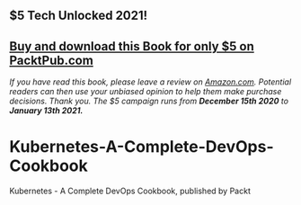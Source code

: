 ## $5 Tech Unlocked 2021!
[Buy and download this Book for only $5 on PacktPub.com](https://www.packtpub.com/product/kubernetes-a-complete-devops-cookbook/9781838828042)
-----
*If you have read this book, please leave a review on [Amazon.com](https://www.amazon.com/gp/product/1838828044).     Potential readers can then use your unbiased opinion to help them make purchase decisions. Thank you. The $5 campaign         runs from __December 15th 2020__ to __January 13th 2021.__*

# Kubernetes-A-Complete-DevOps-Cookbook
Kubernetes - A Complete DevOps Cookbook, published by Packt
